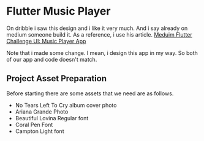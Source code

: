 # Flutter Music Player
On dribble i saw this design and i like it very much. And i say already on medium someone build it. As a reference, i use his article.
[Meduim Flutter Challenge UI: Music Player App](https://medium.com/nusanet/flutter-challenge-ui-music-player-app-b82d7b41c3bd)

Note that i made some change. I mean, i design this app in my way. So both of our app and code doesn't match.

## Project Asset Preparation
Before starting there are some assets that we need are as follows.
- No Tears Left To Cry album cover photo
- Ariana Grande Photo
- Beautiful Lovina Regular font
- Coral Pen Font
- Campton Light font


